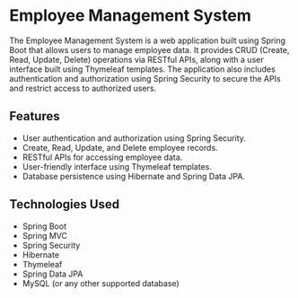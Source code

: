 # Employee Management System
The Employee Management System is a web application built using Spring Boot that allows users to manage employee data. It provides CRUD (Create, Read, Update, Delete) operations via RESTful APIs, along with a user interface built using Thymeleaf templates. The application also includes authentication and authorization using Spring Security to secure the APIs and restrict access to authorized users.

## Features
+ User authentication and authorization using Spring Security.
+ Create, Read, Update, and Delete employee records.
+ RESTful APIs for accessing employee data.
+ User-friendly interface using Thymeleaf templates.
+ Database persistence using Hibernate and Spring Data JPA.

## Technologies Used
+ Spring Boot
+ Spring MVC
+ Spring Security
+ Hibernate
+ Thymeleaf
+ Spring Data JPA
+ MySQL (or any other supported database)
  
<!-- # Prerequisites
Before running the application, make sure you have the following prerequisites installed:

* Java Development Kit (JDK) 11 or higher
* MySQL (or any other supported database) installed and running
* Maven (for building and running the application)

# Getting Started
+ Clone the repository:

bash
Copy code
git clone https://github.com/AnujGaur006/spring-boot-crud-applicatino.git
+ Update the database configuration:

Open the application.properties file located in the src/main/resources directory.
Update the database connection details such as URL, username, and password according to your database setup.
Build the application:

bash
Copy code
cd employee-management-system
mvn clean package
Run the application:

bash
Copy code
java -jar target/employee-management-system.jar
Access the application:

+ Open a web browser and navigate to http://localhost:8080 (or the configured port) to access the Employee Management System.

# Usage
Register a new user account to access the system.
Log in with your credentials.
Use the user interface to manage employee data or access the RESTful APIs for programmatic access.

# API Documentation
The Employee Management System provides the following RESTful APIs:

GET /api/employees: Get a list of all employees.
POST /api/employees: Create a new employee.
GET /api/employees/{id}: Get details of a specific employee.
PUT /api/employees/{id}: Update details of a specific employee.
DELETE /api/employees/{id}: Delete a specific employee.

# Security
The application uses Spring Security for user authentication and authorization. By default, only authenticated users can access the protected resources. Admin users have additional privileges to perform CRUD operations on employee data.
-->
